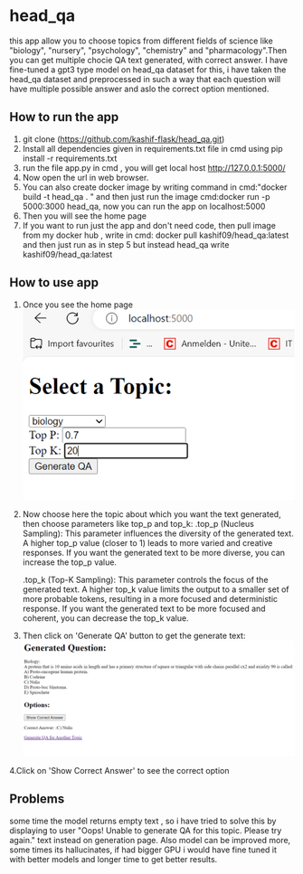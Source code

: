 # head_qa
this app allow you to choose topics from different fields of science like "biology", "nursery", "psychology", "chemistry" and "pharmacology".Then you can get multiple chocie QA text generated, with correct answer. I have fine-tuned a gpt3 type model on head_qa dataset for this, i have taken the head_qa dataset and preprocessed in such a way that each question will have multiple possible answer and aslo the correct option mentioned.

## How to run the app

1. git clone (https://github.com/kashif-flask/head_qa.git)
2. Install all dependencies given in requirements.txt file in cmd using  pip install -r requirements.txt
3. run the file app.py in cmd , you will get local host http://127.0.0.1:5000/ 
4. Now open the url in web browser.
5. You can also create docker image by writing command in cmd:"docker build -t head_qa . " and then just run the image cmd:docker run -p 5000:3000 head_qa, now you can run the app on localhost:5000
6. Then you will see the home page
7. If you want to run just the app and don't need code, then pull image from my docker hub , write in cmd: docker pull kashif09/head_qa:latest and then just run as in step 5 but instead head_qa write kashif09/head_qa:latest

## How to use app
1. Once you see the home page
   ![alt text](https://github.com/kashif-flask/head_qa/blob/main/front.PNG)

2. Now choose here the topic about which you want the text generated, then choose parameters like top_p and top_k:
   .top_p (Nucleus Sampling): This parameter influences the diversity of the generated text. A higher top_p value (closer to 1) leads to more varied and creative 
   responses. If you want the generated text to be more diverse, you can increase the top_p value.

   .top_k (Top-K Sampling): This parameter controls the focus of the generated text. A higher top_k value limits the output to a smaller set of more probable tokens, 
   resulting in a more focused and deterministic response. If you want the generated text to be more focused and coherent, you can decrease the top_k value.

3. Then click on 'Generate QA' button to get the generate text:
   ![alt text](https://github.com/kashif-flask/head_qa/blob/main/generated.PNG)

4.Click on 'Show Correct Answer' to see the correct option

## Problems
some time the model returns empty text , so i have tried to solve this by displaying to user "Oops! Unable to generate QA for this topic. Please try again." text instead on generation page. Also model can be improved more, some times its hallucinates, if had bigger GPU i would have fine tuned it with better models and longer time to get better results.










